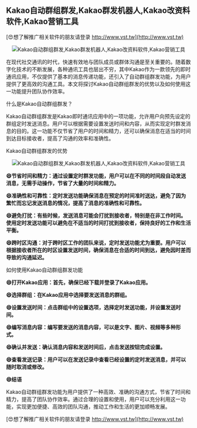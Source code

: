 ## **Kakao自动群组群发,Kakao群发机器人,Kakao改资料软件,Kakao营销工具**

[😍想了解推广相关软件的朋友请登录 http://www.vst.tw](http://www.vst.tw)

 <center><img src="https://vst.tw/MP4/tuiguang/png/0.png" alt="Kakao自动群组群发,Kakao群发机器人,Kakao改资料软件,Kakao营销工具"></center>

在现代社交通讯的时代，快速有效地与团队成员或群体沟通是至关重要的。随着数字化技术的不断发展，各种通讯工具也层出不穷，其中Kakao作为一款领先的即时通讯应用，不仅提供了基本的消息传递功能，还引入了自动群组群发功能，为用户提供了更高效的沟通工具。本文将探讨Kakao自动群组群发的优势以及如何使用这一功能提升团队协作效率。

什么是Kakao自动群组群发？

Kakao自动群组群发是Kakao即时通讯应用中的一项功能，允许用户向预先设定的群组定时发送消息。用户可以根据需要设置发送时间和内容，从而实现定时群发消息的目的。这一功能不仅节省了用户的时间和精力，还可以确保消息在适当的时间到达目标接收者，提高了沟通的效率和准确性。

Kakao自动群组群发的优势

 <center><img src="https://vst.tw/MP4/tuiguang/png/2.png" alt="Kakao自动群组群发,Kakao群发机器人,Kakao改资料软件,Kakao营销工具"></center>

**😄节省时间和精力：通过设置定时群发功能，用户可以在不同的时间段自动发送消息，无需手动操作，节省了大量的时间和精力。**

**😄准确性和可靠性：定时发送功能确保消息在预定的时间准时送达，避免了因为繁忙而忘记发送消息的情况，提高了消息的准确性和可靠性。**

**😄避免打扰：有些时候，发送消息可能会打扰到接收者，特别是在非工作时间。使用定时发送功能可以避免在不适当的时间打扰到接收者，保持良好的工作和生活平衡。**

**😄跨时区沟通：对于跨时区工作的团队来说，定时发送功能尤为重要。用户可以根据接收者所在的时区设置发送时间，确保消息在合适的时间到达，避免因时差而导致的沟通延迟。**

如何使用Kakao自动群组群发功能

**😄打开Kakao应用：首先，确保已经下载并登录了Kakao应用。**

**😄选择群组：在Kakao应用中选择要发送消息的群组。**

**😄设置发送时间：点击群组中的设置选项，选择定时发送功能，并设置发送时间。**

**😄编写消息内容：编写要发送的消息内容，可以是文字、图片、视频等多种形式。**

**😄确认并发送：确认消息内容和发送时间后，点击发送按钮完成设置。**

**😄查看发送记录：用户可以在发送记录中查看已经设置的定时发送消息，并可以随时取消或修改。**

**😄结语**

Kakao自动群组群发功能为用户提供了一种高效、准确的沟通方式，节省了时间和精力，提高了团队协作效率。通过合理的设置和使用，用户可以充分利用这一功能，实现更加便捷、高效的团队沟通，推动工作和生活的更加顺畅发展。

[😍想了解推广相关软件的朋友请登录 http://www.vst.tw](http://www.vst.tw)



